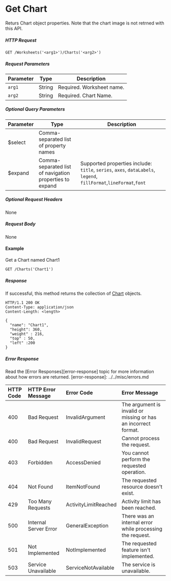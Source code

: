 # Get Chart

Returs Chart object properties. Note that the chart image is not retrned with this API.

##### HTTP Request
```
GET /Worksheets('<arg1>')/Charts('<arg2>')
```

##### Request Parameters
|Parameter       | Type   | Description
|--------------- | ------ | ------------
| `arg1`| String | Required. Worksheet name.
| `arg2`| String | Required. Chart Name.

##### Optional Query Parameters
|Parameter       | Type   | Description|
|--------------- | ------ | ------------|
| $select| Comma-separated list of property names | |
| $expand| Comma-separated list of navigation properties to expand| Supported properties include: `title`, `series`, `axes`, `dataLabels`, `legend`, `fillFormat`,`lineFormat`,`font`|

##### Optional Request Headers
None

##### Request Body
None

#### Example
Get a Chart named Chart1

<!-- { "blockType": "request", "name": "get-chart" } -->
```http
GET /Charts('Chart1')
```

##### Response

If successful, this method returns the collection of [Chart](../../resources/chart.md) objects.

```http
HTTP/1.1 200 OK
Content-Type: application/json
Content-Length: <length>

{
  "name": "Chart1",
  "height": 360,
  "weight" : 216,
  "top" : 50,
  "left" :200
}
```


##### Error Response

Read the [Error Responses][error-response] topic for more information about how errors are returned.
[error-response]: ../../misc/errors.md

 HTTP Code | HTTP Error Message | Error Code           | Error Message
:----------|:-------------------|:---------------------|:---------------------------------------------------------
 400       | Bad Request        | InvalidArgument      |The argument is invalid or missing or has an incorrect format. 
 400       | Bad Request        | InvalidRequest       | Cannot process the request.
 403       | Forbidden          | AccessDenied         | You cannot perform the requested operation.
 404       | Not Found          | ItemNotFound         | The requested resource doesn't exist.
 429       |Too Many Requests        |ActivityLimitReached|Activity limit has been reached.
 500       | Internal Server Error|GeneralException    | There was an internal error while processing the request.
 501	   | Not Implemented	| NotImplemented       | The requested feature isn't implemented.
 503       | Service Unavailable| ServiceNotAvailable  | The service is unavailable.
